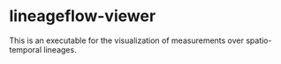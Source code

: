 # lineageflow-viewer

This is an executable for the visualization of measurements over spatio-temporal lineages.
